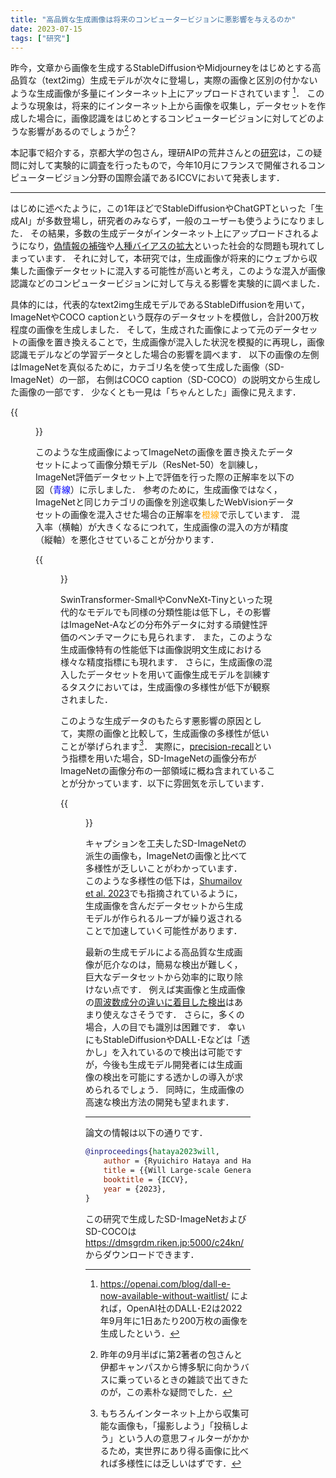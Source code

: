 ```yaml
---
title: "高品質な生成画像は将来のコンピュータービジョンに悪影響を与えるのか"
date: 2023-07-15
tags: ["研究"]
---
```


昨今，文章から画像を生成するStableDiffusionやMidjourneyをはじめとする高品質な（text2img）生成モデルが次々に登場し，実際の画像と区別の付かないような生成画像が多量にインターネット上にアップロードされています [^openai]．
このような現象は，将来的にインターネット上から画像を収集し，データセットを作成した場合に，画像認識をはじめとするコンピュータービジョンに対してどのような影響があるのでしょうか[^question]？

本記事で紹介する，京都大学の包さん，理研AIPの荒井さんとの[研究](https://arxiv.org/abs/2211.08095)は，この疑問に対して実験的に調査を行ったもので，今年10月にフランスで開催されるコンピュータービジョン分野の国際会議であるICCVにおいて発表します．

[^openai]: https://openai.com/blog/dall-e-now-available-without-waitlist/ によれば，OpenAI社のDALL･E2は2022年9月年に1日あたり200万枚の画像を生成したという．
[^question]: 昨年の9月半ばに第2著者の包さんと伊都キャンパスから博多駅に向かうバスに乗っているときの雑談で出てきたのが，この素朴な疑問でした．

---

はじめに述べたように，この1年ほどでStableDiffusionやChatGPTといった「生成AI」が多数登場し，研究者のみならず，一般のユーザーも使うようになりました．
その結果，多数の生成データがインターネット上にアップロードされるようになり，[偽情報の補強](https://www.washingtonpost.com/technology/interactive/2022/artificial-intelligence-images-dall-e/)や[人種バイアスの拡大](https://dl.acm.org/doi/abs/10.1145/3593013.3594095)といった社会的な問題も現れてしまっています．
それに対して，本研究では，生成画像が将来的にウェブから収集した画像データセットに混入する可能性が高いと考え，このような混入が画像認識などのコンピュータービジョンに対して与える影響を実験的に調べました．

具体的には，代表的なtext2img生成モデルであるStableDiffusionを用いて，ImageNetやCOCO captionという既存のデータセットを模倣し，合計200万枚程度の画像を生成しました．
そして，生成された画像によって元のデータセットの画像を置き換えることで，生成画像が混入した状況を模擬的に再現し，画像認識モデルなどの学習データとした場合の影響を調べます．
以下の画像の左側はImageNetを真似るために，カテゴリ名を使って生成した画像（SD-ImageNet）の一部，
右側はCOCO caption（SD-COCO）の説明文から生成した画像の一部です．
少なくとも一見は「ちゃんとした」画像に見えます．

{{<figure src="datasets_wide.png" width="80%">}}

このような生成画像によってImageNetの画像を置き換えたデータセットによって画像分類モデル（ResNet-50）を訓練し，ImageNet評価データセット上で評価を行った際の正解率を以下の図（<font color="Blue">青線</font>）に示しました．
参考のために，生成画像ではなく，ImageNetと同じカテゴリの画像を別途収集したWebVisionデータセットの画像を混入させた場合の正解率を<font color="Orange">橙線</font>で示しています．
混入率（横軸）が大きくなるにつれて，生成画像の混入の方が精度（縦軸）を悪化させていることが分かります．

{{<figure src="classification-resnet50.png" width="50%">}}

SwinTransformer-SmallやConvNeXt-Tinyといった現代的なモデルでも同様の分類性能は低下し，その影響はImageNet-Aなどの分布外データに対する頑健性評価のベンチマークにも見られます．
また，このような生成画像特有の性能低下は画像説明文生成における様々な精度指標にも現れます．
さらに，生成画像の混入したデータセットを用いて画像生成モデルを訓練するタスクにおいては，生成画像の多様性が低下が観察されました．

このような生成データのもたらす悪影響の原因として，実際の画像と比較して，生成画像の多様性が低いことが挙げられます[^webimages]．
実際に，[precision-recall](https://proceedings.neurips.cc/paper_files/paper/2019/hash/0234c510bc6d908b28c70ff313743079-Abstract.html)という指標を用いた場合，SD-ImageNetの画像分布がImageNetの画像分布の一部領域に概ね含まれていることが分かっています．以下に雰囲気を示しています．

{{<figure src="precision-recall.png" width="30%">}}

キャプションを工夫したSD-ImageNetの派生の画像も，ImageNetの画像と比べて多様性が乏しいことがわかっています．
このような多様性の低下は，[Shumailov et al. 2023](https://arxiv.org/abs/2305.17493)でも指摘されているように，生成画像を含んだデータセットから生成モデルが作られるループが繰り返されることで加速していく可能性があります．

[^webimages]: もちろんインターネット上から収集可能な画像も，「撮影しよう」「投稿しよう」という人の意思フィルターがかかるため，実世界にあり得る画像に比べれば多様性には乏しいはずです．

最新の生成モデルによる高品質な生成画像が厄介なのは，簡易な検出が難しく，巨大なデータセットから効率的に取り除けない点です．
例えば実画像と生成画像の[周波数成分の違いに着目した検出](https://proceedings.neurips.cc/paper/2020/hash/1f8d87e1161af68b81bace188a1ec624-Abstract.html)はあまり使えなさそうです．
さらに，多くの場合，人の目でも識別は困難です．
幸いにもStableDiffusionやDALL･Eなどは「透かし」を入れているので検出は可能ですが，今後も生成モデル開発者には生成画像の検出を可能にする透かしの導入が求められるでしょう．
同時に，生成画像の高速な検出方法の開発も望まれます．


---

論文の情報は以下の通りです．

```bibtex
@inproceedings{hataya2023will,
    author = {Ryuichiro Hataya and Han Bao and Hiromi Arai},
    title = {{Will Large-scale Generative Models Corrupt Future Datasets?}},
    booktitle = {ICCV},
    year = {2023},
}
```

この研究で生成したSD-ImageNetおよびSD-COCOは https://dmsgrdm.riken.jp:5000/c24kn/ からダウンロードできます．